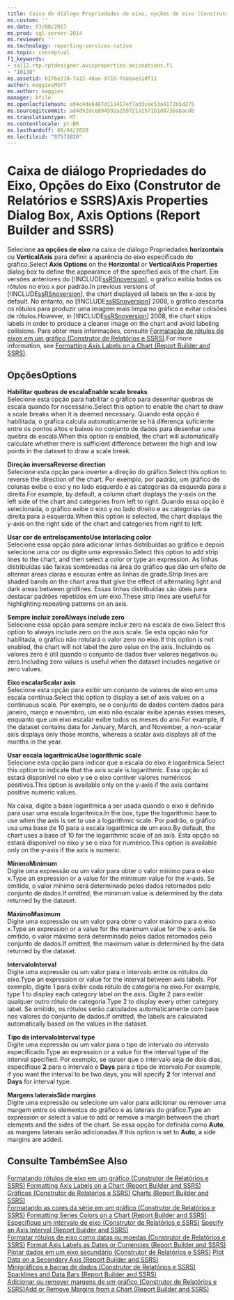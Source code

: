 ```yaml
---
title: Caixa de diálogo Propriedades do eixo, opções de eixo (Construtor de Relatórios e SSRS) | Microsoft Docs
ms.custom: ''
ms.date: 03/08/2017
ms.prod: sql-server-2014
ms.reviewer: ''
ms.technology: reporting-services-native
ms.topic: conceptual
f1_keywords:
- sql12.rtp.rptdesigner.axisproperties.axisoptions.f1
- "10138"
ms.assetid: b276e210-7a12-48ae-971b-7dabae51df11
author: maggiesMSFT
ms.author: maggies
manager: kfile
ms.openlocfilehash: a94c4de6487d111417ef7ad3cee53a4172b5d275
ms.sourcegitcommit: ad4d92dce894592a259721a1571b1d8736abacdb
ms.translationtype: MT
ms.contentlocale: pt-BR
ms.lasthandoff: 08/04/2020
ms.locfileid: "87573820"
---
```

# <a name="axis-properties-dialog-box-axis-options-report-builder-and-ssrs"></a><span data-ttu-id="e61f4-102">Caixa de diálogo Propriedades do Eixo, Opções do Eixo (Construtor de Relatórios e SSRS)</span><span class="sxs-lookup"><span data-stu-id="e61f4-102">Axis Properties Dialog Box, Axis Options (Report Builder and SSRS)</span></span>
  <span data-ttu-id="e61f4-103">Selecione **as opções de eixo** na caixa de diálogo Propriedades **horizontais** ou **VerticalAxis** para definir a aparência do eixo especificado do gráfico.</span><span class="sxs-lookup"><span data-stu-id="e61f4-103">Select **Axis Options** on the **Horizontal** or **VerticalAxis Properties** dialog box to define the appearance of the specified axis of the chart.</span></span> <span data-ttu-id="e61f4-104">Em versões anteriores do [!INCLUDE[ssRSnoversion](../includes/ssrsnoversion-md.md)], o gráfico exibia todos os rótulos no eixo x por padrão.</span><span class="sxs-lookup"><span data-stu-id="e61f4-104">In previous versions of [!INCLUDE[ssRSnoversion](../includes/ssrsnoversion-md.md)], the chart displayed all labels on the x-axis by default.</span></span> <span data-ttu-id="e61f4-105">No entanto, no [!INCLUDE[ssRSnoversion](../includes/ssrsnoversion-md.md)] 2008, o gráfico descarta os rótulos para produzir uma imagem mais limpa no gráfico e evitar colisões de rótulos.</span><span class="sxs-lookup"><span data-stu-id="e61f4-105">However, in [!INCLUDE[ssRSnoversion](../includes/ssrsnoversion-md.md)] 2008, the chart skips labels in order to produce a cleaner image on the chart and avoid labeling collisions.</span></span> <span data-ttu-id="e61f4-106">Para obter mais informações, consulte [Formatação de rótulos de eixos em um gráfico &#40;Construtor de Relatórios e SSRS&#41;](report-design/formatting-axis-labels-on-a-chart-report-builder-and-ssrs.md).</span><span class="sxs-lookup"><span data-stu-id="e61f4-106">For more information, see [Formatting Axis Labels on a Chart &#40;Report Builder and SSRS&#41;](report-design/formatting-axis-labels-on-a-chart-report-builder-and-ssrs.md).</span></span>  
  
## <a name="options"></a><span data-ttu-id="e61f4-107">Opções</span><span class="sxs-lookup"><span data-stu-id="e61f4-107">Options</span></span>  
 <span data-ttu-id="e61f4-108">**Habilitar quebras de escala**</span><span class="sxs-lookup"><span data-stu-id="e61f4-108">**Enable scale breaks**</span></span>  
 <span data-ttu-id="e61f4-109">Selecione esta opção para habilitar o gráfico para desenhar quebras de escala quando for necessário.</span><span class="sxs-lookup"><span data-stu-id="e61f4-109">Select this option to enable the chart to draw a scale breaks when it is deemed necessary.</span></span> <span data-ttu-id="e61f4-110">Quando está opção é habilitada, o gráfica calcula automaticamente se há diferença suficiente entre os pontos altos e baixos no conjunto de dados para desenhar uma quebra de escala.</span><span class="sxs-lookup"><span data-stu-id="e61f4-110">When this option is enabled, the chart will automatically calculate whether there is sufficient difference between the high and low points in the dataset to draw a scale break.</span></span>  
  
 <span data-ttu-id="e61f4-111">**Direção inversa**</span><span class="sxs-lookup"><span data-stu-id="e61f4-111">**Reverse direction**</span></span>  
 <span data-ttu-id="e61f4-112">Selecione esta opção para inverter a direção do gráfico.</span><span class="sxs-lookup"><span data-stu-id="e61f4-112">Select this option to reverse the direction of the chart.</span></span> <span data-ttu-id="e61f4-113">Por exemplo, por padrão, um gráfico de colunas exibe o eixo y no lado esquerdo e as categorias da esquerda para a direita.</span><span class="sxs-lookup"><span data-stu-id="e61f4-113">For example, by default, a column chart displays the y-axis on the left side of the chart and categories from left to right.</span></span> <span data-ttu-id="e61f4-114">Quando essa opção é selecionada, o gráfico exibe o eixo y no lado direito e as categorias da direita para a esquerda.</span><span class="sxs-lookup"><span data-stu-id="e61f4-114">When this option is selected, the chart displays the y-axis on the right side of the chart and categories from right to left.</span></span>  
  
 <span data-ttu-id="e61f4-115">**Usar cor de entrelaçamento**</span><span class="sxs-lookup"><span data-stu-id="e61f4-115">**Use interlacing color**</span></span>  
 <span data-ttu-id="e61f4-116">Selecione essa opção para adicionar linhas distribuídas ao gráfico e depois selecione uma cor ou digite uma expressão.</span><span class="sxs-lookup"><span data-stu-id="e61f4-116">Select this option to add strip lines to the chart, and then select a color or type an expression.</span></span> <span data-ttu-id="e61f4-117">As linhas distribuídas são faixas sombreadas na área do gráfico que dão um efeito de alternar áreas claras e escuras entre as linhas de grade.</span><span class="sxs-lookup"><span data-stu-id="e61f4-117">Strip lines are shaded bands on the chart area that give the effect of alternating light and dark areas between gridlines.</span></span> <span data-ttu-id="e61f4-118">Essas linhas distribuídas são úteis para destacar padrões repetidos em um eixo.</span><span class="sxs-lookup"><span data-stu-id="e61f4-118">These strip lines are useful for highlighting repeating patterns on an axis.</span></span>  
  
 <span data-ttu-id="e61f4-119">**Sempre incluir zero**</span><span class="sxs-lookup"><span data-stu-id="e61f4-119">**Always include zero**</span></span>  
 <span data-ttu-id="e61f4-120">Selecione essa opção para sempre incluir zero na escala de eixo.</span><span class="sxs-lookup"><span data-stu-id="e61f4-120">Select this option to always include zero on the axis scale.</span></span> <span data-ttu-id="e61f4-121">Se esta opção não for habilitada, o gráfico não rotulará o valor zero no eixo.</span><span class="sxs-lookup"><span data-stu-id="e61f4-121">If this option is not enabled, the chart will not label the zero value on the axis.</span></span> <span data-ttu-id="e61f4-122">Incluindo os valores zero é útil quando o conjunto de dados tiver valores negativos ou zero.</span><span class="sxs-lookup"><span data-stu-id="e61f4-122">Including zero values is useful when the dataset includes negative or zero values.</span></span>  
  
 <span data-ttu-id="e61f4-123">**Eixo escalar**</span><span class="sxs-lookup"><span data-stu-id="e61f4-123">**Scalar axis**</span></span>  
 <span data-ttu-id="e61f4-124">Selecione esta opção para exibir um conjunto de valores de eixo em uma escala contínua.</span><span class="sxs-lookup"><span data-stu-id="e61f4-124">Select this option to display a set of axis values on a continuous scale.</span></span> <span data-ttu-id="e61f4-125">Por exemplo, se o conjunto de dados contém dados para janeiro, março e novembro, um eixo não escalar exibe apenas esses meses, enquanto que um eixo escalar exibe todos os meses do ano.</span><span class="sxs-lookup"><span data-stu-id="e61f4-125">For example, if the dataset contains data for January, March, and November, a non-scalar axis displays only those months, whereas a scalar axis displays all of the months in the year.</span></span>  
  
 <span data-ttu-id="e61f4-126">**Usar escala logarítmica**</span><span class="sxs-lookup"><span data-stu-id="e61f4-126">**Use logarithmic scale**</span></span>  
 <span data-ttu-id="e61f4-127">Selecione esta opção para indicar que a escala do eixo é logarítmica.</span><span class="sxs-lookup"><span data-stu-id="e61f4-127">Select this option to indicate that the axis scale is logarithmic.</span></span> <span data-ttu-id="e61f4-128">Essa opção só estará disponível no eixo y se o eixo contiver valores numéricos positivos.</span><span class="sxs-lookup"><span data-stu-id="e61f4-128">This option is available only on the y-axis if the axis contains positive numeric values.</span></span>  
  
 <span data-ttu-id="e61f4-129">Na caixa, digite a base logarítmica a ser usada quando o eixo é definido para usar uma escala logarítmica.</span><span class="sxs-lookup"><span data-stu-id="e61f4-129">In the box, type the logarithmic base to use when the axis is set to use a logarithmic scale.</span></span> <span data-ttu-id="e61f4-130">Por padrão, o gráfico usa uma base de 10 para a escala logarítmica de um eixo.</span><span class="sxs-lookup"><span data-stu-id="e61f4-130">By default, the chart uses a base of 10 for the logarithmic scale of an axis.</span></span> <span data-ttu-id="e61f4-131">Esta opção só estará disponível no eixo y se o eixo for numérico.</span><span class="sxs-lookup"><span data-stu-id="e61f4-131">This option is available only on the y-axis if the axis is numeric.</span></span>  
  
 <span data-ttu-id="e61f4-132">**Mínimo**</span><span class="sxs-lookup"><span data-stu-id="e61f4-132">**Minimum**</span></span>  
 <span data-ttu-id="e61f4-133">Digite uma expressão ou um valor para obter o valor mínimo para o eixo x.</span><span class="sxs-lookup"><span data-stu-id="e61f4-133">Type an expression or a value for the minimum value for the x-axis.</span></span> <span data-ttu-id="e61f4-134">Se omitido, o valor mínimo será determinado pelos dados retornados pelo conjunto de dados.</span><span class="sxs-lookup"><span data-stu-id="e61f4-134">If omitted, the minimum value is determined by the data returned by the dataset.</span></span>  
  
 <span data-ttu-id="e61f4-135">**Máximo**</span><span class="sxs-lookup"><span data-stu-id="e61f4-135">**Maximum**</span></span>  
 <span data-ttu-id="e61f4-136">Digite uma expressão ou um valor para obter o valor máximo para o eixo x.</span><span class="sxs-lookup"><span data-stu-id="e61f4-136">Type an expression or a value for the maximum value for the x-axis.</span></span> <span data-ttu-id="e61f4-137">Se omitido, o valor máximo será determinado pelos dados retornados pelo conjunto de dados.</span><span class="sxs-lookup"><span data-stu-id="e61f4-137">If omitted, the maximum value is determined by the data returned by the dataset.</span></span>  
  
 <span data-ttu-id="e61f4-138">**Intervalo**</span><span class="sxs-lookup"><span data-stu-id="e61f4-138">**Interval**</span></span>  
 <span data-ttu-id="e61f4-139">Digite uma expressão ou um valor para o intervalo entre os rótulos do eixo.</span><span class="sxs-lookup"><span data-stu-id="e61f4-139">Type an expression or value for the interval between axis labels.</span></span> <span data-ttu-id="e61f4-140">Por exemplo, digite 1 para exibir cada rótulo de categoria no eixo.</span><span class="sxs-lookup"><span data-stu-id="e61f4-140">For example, type 1 to display each category label on the axis.</span></span> <span data-ttu-id="e61f4-141">Digite 2 para exibir qualquer outro rótulo de categoria.</span><span class="sxs-lookup"><span data-stu-id="e61f4-141">Type 2 to display every other category label.</span></span> <span data-ttu-id="e61f4-142">Se omitido, os rótulos serão calculados automaticamente com base nos valores do conjunto de dados.</span><span class="sxs-lookup"><span data-stu-id="e61f4-142">If omitted, the labels are calculated automatically based on the values in the dataset.</span></span>  
  
 <span data-ttu-id="e61f4-143">**Tipo de intervalo**</span><span class="sxs-lookup"><span data-stu-id="e61f4-143">**Interval type**</span></span>  
 <span data-ttu-id="e61f4-144">Digite uma expressão ou um valor para o tipo de intervalo do intervalo especificado.</span><span class="sxs-lookup"><span data-stu-id="e61f4-144">Type an expression or a value for the interval type of the interval specified.</span></span> <span data-ttu-id="e61f4-145">Por exemplo, se quiser que o intervalo seja de dois dias, especifique **2** para o intervalo e **Days** para o tipo de intervalo.</span><span class="sxs-lookup"><span data-stu-id="e61f4-145">For example, if you want the interval to be two days, you will specify **2** for interval and **Days** for interval type.</span></span>  
  
 <span data-ttu-id="e61f4-146">**Margens laterais**</span><span class="sxs-lookup"><span data-stu-id="e61f4-146">**Side margins**</span></span>  
 <span data-ttu-id="e61f4-147">Digite uma expressão ou selecione um valor para adicionar ou remover uma margem entre os elementos do gráfico e as laterais do gráfico.</span><span class="sxs-lookup"><span data-stu-id="e61f4-147">Type an expression or select a value to add or remove a margin between the chart elements and the sides of the chart.</span></span> <span data-ttu-id="e61f4-148">Se essa opção for definida como **Auto**, as margens laterais serão adicionadas.</span><span class="sxs-lookup"><span data-stu-id="e61f4-148">If this option is set to **Auto**, a side margins are added.</span></span>  
  
## <a name="see-also"></a><span data-ttu-id="e61f4-149">Consulte Também</span><span class="sxs-lookup"><span data-stu-id="e61f4-149">See Also</span></span>  
 <span data-ttu-id="e61f4-150">[Formatando rótulos de eixo em um gráfico &#40;Construtor de Relatórios e SSRS&#41;](report-design/formatting-axis-labels-on-a-chart-report-builder-and-ssrs.md) </span><span class="sxs-lookup"><span data-stu-id="e61f4-150">[Formatting Axis Labels on a Chart &#40;Report Builder and SSRS&#41;](report-design/formatting-axis-labels-on-a-chart-report-builder-and-ssrs.md) </span></span>  
 <span data-ttu-id="e61f4-151">[Gráficos &#40;Construtor de Relatórios e SSRS&#41;](report-design/charts-report-builder-and-ssrs.md) </span><span class="sxs-lookup"><span data-stu-id="e61f4-151">[Charts &#40;Report Builder and SSRS&#41;](report-design/charts-report-builder-and-ssrs.md) </span></span>  
 <span data-ttu-id="e61f4-152">[Formatando as cores da série em um gráfico &#40;Construtor de Relatórios e SSRS&#41;](report-design/formatting-series-colors-on-a-chart-report-builder-and-ssrs.md) </span><span class="sxs-lookup"><span data-stu-id="e61f4-152">[Formatting Series Colors on a Chart &#40;Report Builder and SSRS&#41;](report-design/formatting-series-colors-on-a-chart-report-builder-and-ssrs.md) </span></span>  
 <span data-ttu-id="e61f4-153">[Especifique um intervalo de eixo &#40;Construtor de Relatórios e SSRS&#41;](report-design/specify-an-axis-interval-report-builder-and-ssrs.md) </span><span class="sxs-lookup"><span data-stu-id="e61f4-153">[Specify an Axis Interval &#40;Report Builder and SSRS&#41;](report-design/specify-an-axis-interval-report-builder-and-ssrs.md) </span></span>  
 <span data-ttu-id="e61f4-154">[Formatar rótulos de eixo como datas ou moedas &#40;Construtor de Relatórios e SSRS&#41;](report-design/format-axis-labels-as-dates-or-currencies-report-builder-and-ssrs.md) </span><span class="sxs-lookup"><span data-stu-id="e61f4-154">[Format Axis Labels as Dates or Currencies &#40;Report Builder and SSRS&#41;](report-design/format-axis-labels-as-dates-or-currencies-report-builder-and-ssrs.md) </span></span>  
 <span data-ttu-id="e61f4-155">[Plotar dados em um eixo secundário &#40;Construtor de Relatórios e SSRS&#41;](report-design/plot-data-on-a-secondary-axis-report-builder-and-ssrs.md) </span><span class="sxs-lookup"><span data-stu-id="e61f4-155">[Plot Data on a Secondary Axis &#40;Report Builder and SSRS&#41;](report-design/plot-data-on-a-secondary-axis-report-builder-and-ssrs.md) </span></span>  
 <span data-ttu-id="e61f4-156">[Minigráficos e barras de dados &#40;Construtor de Relatórios e SSRS&#41;](report-design/sparklines-and-data-bars-report-builder-and-ssrs.md) </span><span class="sxs-lookup"><span data-stu-id="e61f4-156">[Sparklines and Data Bars &#40;Report Builder and SSRS&#41;](report-design/sparklines-and-data-bars-report-builder-and-ssrs.md) </span></span>  
 [<span data-ttu-id="e61f4-157">Adicionar ou remover margens de um gráfico &#40;Construtor de Relatórios e SSRS&#41;</span><span class="sxs-lookup"><span data-stu-id="e61f4-157">Add or Remove Margins from a Chart &#40;Report Builder and SSRS&#41;</span></span>](report-design/add-or-remove-margins-from-a-chart-report-builder-and-ssrs.md)  
  
  
